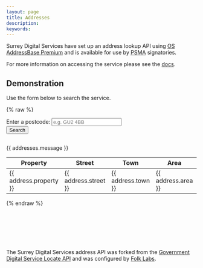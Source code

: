 ```yaml
---
layout: page
title: Addresses
description: 
keywords: 
---
```


<p class="lead">Surrey Digital Services have set up an address lookup API using <a href="https://www.ordnancesurvey.co.uk/business-and-government/products/addressbase-premium.html">OS AddressBase Premium</a> and is available for use by <abbr title="Public Sector Mapping Agreement">PSMA</abbr> signatories.</p>

For more information on accessing the service please see the <a href="{{ site.baseurl }}/documentation.html">docs</a>.

## Demonstration

Use the form below to search the service.

{% raw %}
<section ng-app="addressesApp">
  <div ng-controller="AddressesController as ctl">
    <form ng-submit="addressSearch(item, $event)" class="form-inline" style="margin-bottom: 2em;">
        <div class="form-group">
            <label for="address_search">Enter a postcode:</label>
            <input type="text" name="address_search" ng-model="addresses.search" class="form-control" placeholder="e.g. GU2 4BB">
        </div>
        <button type="submit" class="btn btn-primary">Search</button>
    </form>
    <div ng-cloak>
        <div ng-show="addresses.isShowMessage" data-alert class="alert alert-{{ addresses.messageClass }}" role="alert">
            {{ addresses.message }}
        </div>
        <table class="table table-striped" ng-show="addresses.data.length > 0">
            <thead>
                <tr>
                <th>Property</th>
                <th>Street</th>
                <th>Town</th>
                <th>Area</th>
                <th>Postcode</th>
                <th>UPRN</th>
                </tr>
            </thead>
            <tbody>
                <tr ng-repeat="address in addresses.data">
                <td>{{ address.property }}</td>
                <td>{{ address.street }}</td>
                <td>{{ address.town }}</td>
                <td>{{ address.area }}</td>
                <td>{{ address.postcode }}</td>
                <td>{{ address.uprn }}</td>
                </tr>
            </tbody>
        </table>
    </div>
  </div>
</section>
{% endraw %}
<p class="text-muted" style="margin-top: 8em;">The Surrey Digital Services address API was forked from the <a href="https://github.com/alphagov/locate-api">Government Digital Service Locate API</a> and was configured by <a href="http://www.folklabs.com/">Folk Labs</a>.</p>
